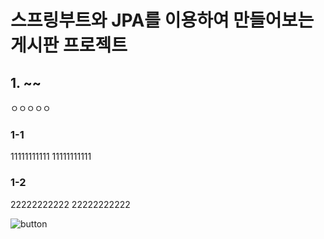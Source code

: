 # 스프링부트와 JPA를 이용하여 만들어보는 게시판 프로젝트



## 1. ~~
ㅇㅇㅇㅇㅇ

### 1-1
11111111111
11111111111

### 1-2
22222222222
22222222222


![button](https://user-images.githubusercontent.com/101168818/184031296-3ab09363-9b77-47e5-a15d-51e891dbfa16.JPG)
